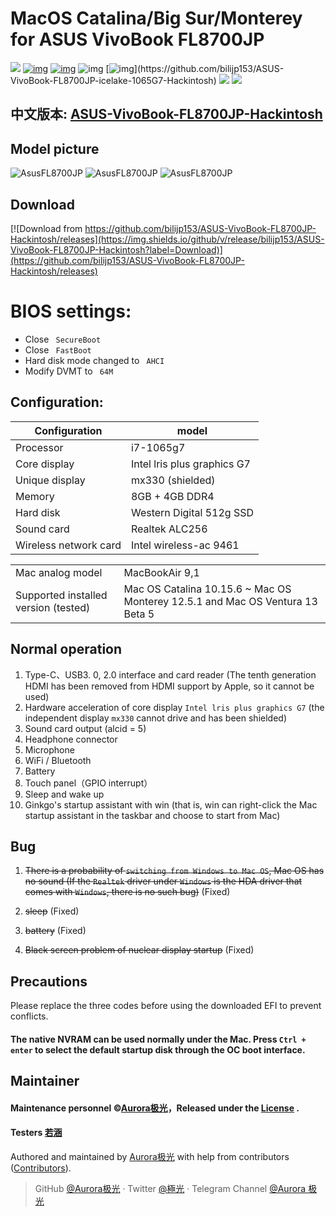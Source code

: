 # MacOS Catalina/Big Sur/Monterey for ASUS VivoBook FL8700JP

[![](https://img.shields.io/badge/repositories-Aurora极光-informational?style=flat&logo=github&logoColor=white&color=9debeb)](https://github.com/bilijp153?tab=repositories)
[![img](https://img.shields.io/github/stars/bilijp153/ASUS-VivoBook-FL8700JP-icelake-1065G7-Hackintosh.svg?color=ff69b4&label=tarts&logoColor=ff69b4&style=social)](https://github.com/bilijp153/ASUS-VivoBook-FL8700JP-icelake-1065G7-Hackintosh) [![img](https://img.shields.io/github/followers/bilijp153.svg?label=followers&logoColor=success&style=social)](https://github.com/bilijp153/ASUS-VivoBook-FL8700JP-icelake-1065G7-Hackintosh) ![img](https://img.shields.io/github/contributors/bilijp153/ASUS-VivoBook-FL8700JP-icelake-1065G7-Hackintosh.svg?]) [![img](https://img.shields.io/github/last-commit/bilijp153/ASUS-VivoBook-FL8700JP-icelake-1065G7-Hackintosh.svg?)](https://github.com/bilijp153/ASUS-VivoBook-FL8700JP-icelake-1065G7-Hackintosh)
[![](https://img.shields.io/badge/Telegram-Aurora极光-informational?style=flat&logo=telegram&logoColor=white&color=5fb659)](https://t.me/Aurora_5223)
[![](https://img.shields.io/badge/Twitter-極光-informational?style=flat&logo=twitter&logoColor=white&color=5fb659)](https://twitter.com/Aurora_jp123)



## 中文版本: [ASUS-VivoBook-FL8700JP-Hackintosh](README.md) 



## Model picture

![AsusFL8700JP](https://github.com/bilijp153/ASUS-VivoBook-FL8700JP-icelake-1065G7-Hackintosh/blob/main/computer.jpg)
![AsusFL8700JP](https://github.com/bilijp153/ASUS-VivoBook-FL8700JP-icelake-1065G7-Hackintosh/blob/main/computer1.jpg)
![AsusFL8700JP](https://github.com/bilijp153/ASUS-VivoBook-FL8700JP-icelake-1065G7-Hackintosh/blob/main/computer2.jpg)


## Download

[![Download from https://github.com/bilijp153/ASUS-VivoBook-FL8700JP-Hackintosh/releases](https://img.shields.io/github/v/release/bilijp153/ASUS-VivoBook-FL8700JP-Hackintosh?label=Download)](https://github.com/bilijp153/ASUS-VivoBook-FL8700JP-Hackintosh/releases)

# BIOS settings:
- Close ` SecureBoot`
- Close ` FastBoot`
- Hard disk mode changed to ` AHCI`
- Modify DVMT to ` 64M`
## Configuration:
|Configuration | model|
|--------------|-----------------------------|
|Processor | i7-1065g7|
|Core display | Intel lris plus graphics G7|
|Unique display | mx330 (shielded)|
|Memory | 8GB + 4GB DDR4|
|Hard disk | Western Digital 512g SSD|
|Sound card | Realtek ALC256|
|Wireless network card | Intel wireless-ac 9461|

|             |                           |
|--------------|-----------------------------|
|Mac analog model | MacBookAir 9,1|
|Supported installed version (tested) | Mac OS Catalina 10.15.6 ~ Mac OS Monterey 12.5.1 and Mac OS Ventura 13 Beta 5|
## Normal operation
1. Type-C、USB3. 0, 2.0 interface and card reader (The tenth generation HDMI has been removed from HDMI support by Apple, so it cannot be used)
2. Hardware acceleration of core display `Intel lris plus graphics G7` (the independent display `mx330` cannot drive and has been shielded)
3. Sound card output (alcid = 5)
4. Headphone connector
5. Microphone
6. WiFi / Bluetooth
7. Battery
8. Touch panel（GPIO interrupt）
9. Sleep and wake up
10. Ginkgo's startup assistant with win (that is, win can right-click the Mac startup assistant in the taskbar and choose to start from Mac)

## Bug
1. ~~There is a probability of `switching from Windows to Mac OS`, Mac OS has no sound (If the `Realtek` driver under `Windows` is the HDA driver that comes with `Windows`, there is no such bug)~~ (Fixed)

2. ~~sleep~~ (Fixed)

3. ~~battery~~ (Fixed)

4. ~~Black screen problem of nuclear display startup~~ (Fixed)

## Precautions
Please replace the three codes before using the downloaded EFI to prevent conflicts.

#### The native NVRAM can be used normally under the Mac. Press `Ctrl + enter` to select the default startup disk through the OC boot interface.


## Maintainer
#### Maintenance personnel ©[Aurora极光](https://github.com/bilijp153)，Released under the [License](./License) .<br>
#### Testers                [若涵](https://github.com/catlingyun)
Authored and maintained by [Aurora极光](https://github.com/bilijp153) with help from contributors ([Contributors]([https://github.com/Miracle-Sakuno/Asus-VivoBook-X509FB-Hackintosh/graphs/contributors](https://github.com/bilijp153/ASUS-VivoBook-FL8700JP-icelake-1065G7-Hackintosh/graphs/contributors))).

   > GitHub [@Aurora极光](https://github.com/bilijp153) · Twitter [@極光](https://twitter.com/Aurora_jp123) · Telegram Channel [@Aurora 极光](https://t.me/Aurora_5223)
